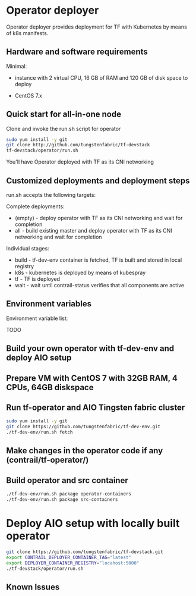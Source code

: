 # Operator deployer

Operator deployer provides deployment for TF with Kubernetes by means of k8s manifests.

## Hardware and software requirements

Minimal:

- instance with 2 virtual CPU, 16 GB of RAM and 120 GB of disk space to deploy

- CentOS 7.x

## Quick start for all-in-one node

Clone and invoke the run.sh script for operator

``` bash
sudo yum install -y git
git clone http://github.com/tungstenfabric/tf-devstack
tf-devstack/operator/run.sh
```

You'll have Operator deployed with TF as its CNI networking

## Customized deployments and deployment steps

run.sh accepts the following targets:

Complete deployments:

- (empty) - deploy operator with TF as its CNI networking and wait for completion
- all - build existing master and deploy operator with TF as its CNI networking and wait for completion

Individual stages:

- build - tf-dev-env container is fetched, TF is built and stored in local registry
- k8s - kubernetes is deployed by means of kubespray
- tf - TF is deployed
- wait - wait until contrail-status verifies that all components are active

## Environment variables

Environment variable list:

TODO

## Build your own operator with tf-dev-env and deploy AIO setup
## Prepare VM with CentOS 7 with 32GB RAM, 4 CPUs, 64GB diskspace
## Run tf-operator and AIO Tingsten fabric cluster
```bash
sudo yum install -y git
git clone https://github.com/tungstenfabric/tf-dev-env.git
./tf-dev-env/run.sh fetch
```
## Make changes in the operator code if any (contrail/tf-operator/)
## Build operator and src container
```bash
./tf-dev-env/run.sh package operator-containers
./tf-dev-env/run.sh package src-containers
```
# Deploy AIO setup with locally built operator
```bash
git clone https://github.com/tungstenfabric/tf-devstack.git
export CONTRAIL_DEPLOYER_CONTAINER_TAG="latest"
export DEPLOYER_CONTAINER_REGISTRY="locahost:5000"
./tf-devstack/operator/run.sh
```

## Known Issues
